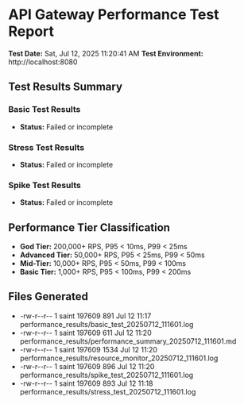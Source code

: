 # API Gateway Performance Test Report

**Test Date:** Sat, Jul 12, 2025 11:20:41 AM
**Test Environment:** http://localhost:8080

## Test Results Summary

### Basic Test Results

- **Status:** Failed or incomplete

### Stress Test Results

- **Status:** Failed or incomplete

### Spike Test Results

- **Status:** Failed or incomplete


## Performance Tier Classification

- **God Tier:** 200,000+ RPS, P95 < 10ms, P99 < 25ms
- **Advanced Tier:** 50,000+ RPS, P95 < 25ms, P99 < 50ms
- **Mid-Tier:** 10,000+ RPS, P95 < 50ms, P99 < 100ms
- **Basic Tier:** 1,000+ RPS, P95 < 100ms, P99 < 200ms

## Files Generated

- -rw-r--r-- 1 saint 197609  891 Jul 12 11:17 performance_results/basic_test_20250712_111601.log
- -rw-r--r-- 1 saint 197609  611 Jul 12 11:20 performance_results/performance_summary_20250712_111601.md
- -rw-r--r-- 1 saint 197609 1534 Jul 12 11:20 performance_results/resource_monitor_20250712_111601.log
- -rw-r--r-- 1 saint 197609  896 Jul 12 11:20 performance_results/spike_test_20250712_111601.log
- -rw-r--r-- 1 saint 197609  893 Jul 12 11:18 performance_results/stress_test_20250712_111601.log
